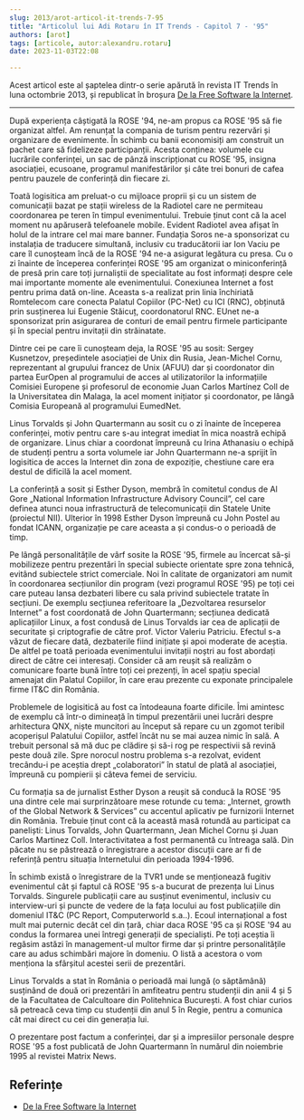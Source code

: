 ```yaml
---
slug: 2013/arot-articol-it-trends-7-95
title: "Articolul lui Adi Rotaru în IT Trends - Capitol 7 - '95"
authors: [arot]
tags: [articole, autor:alexandru.rotaru]
date: 2023-11-03T22:08

---
```


Acest articol este al șaptelea dintr-o serie apărută în revista IT Trends
în luna octombrie 2013, și republicat în broșura
[De la Free Software la Internet](https://cronica-it.github.io/arhiva/assets/2013/arot-brosura-a5-tipar.pdf).

<!-- truncate -->

---

După experiența câștigată la ROSE '94, ne-am propus ca ROSE '95 să fie
organizat altfel. Am renunțat la compania de turism pentru rezervări și organizare de evenimente. În schimb cu banii economisiți am construit un pachet care să fidelizeze participanții. Acesta conținea: volumele cu lucrările conferinței, un sac de pânză inscripționat cu ROSE
'95, insigna asociației, ecusoane, programul manifestărilor și câte
trei bonuri de cafea pentru pauzele de conferință din fiecare zi.

Toatã logisitica am preluat-o cu mijloace proprii și cu un sistem de comunicații bazat pe stații wireless de la Radiotel care ne permiteau coordonarea pe teren în timpul evenimentului. Trebuie ținut cont că la acel moment nu apăruseră telefoanele
mobile. Evident Radiotel avea afișat în holul de la intrare cel mai mare banner. Fundația Soros ne-a sponsorizat cu instalația de traducere simultană, inclusiv cu traducătorii iar Ion Vaciu pe care îl cunoșteam încă de la ROSE '94 ne-a asigurat legătura cu presa.
Cu o zi înainte de începerea conferinței ROSE '95 am organizat o miniconferință de presă prin care toți jurnaliștii de specialitate au fost informați despre cele mai importante momente ale evenimentului. Conexiunea Internet a fost pentru prima dată on-line. Aceasta s-a realizat prin linia închiriată Romtelecom
care conecta Palatul Copiilor (PC-Net) cu ICI (RNC), obținută prin susținerea lui Eugenie Stăicuț, coordonatorul RNC. EUnet ne-a sponsorizat prin asigurarea de conturi de email pentru firmele participante și în special pentru invitații din străinatate.

Dintre cei pe care îi cunoșteam deja, la ROSE '95 au sosit: Sergey Kusnetzov, președintele asociației de Unix din Rusia, Jean-Michel Cornu, reprezentant al grupului francez de Unix (AFUU) dar și coordonator din partea EurOpen al programului de acces al utilizatorilor la informațiile Comisiei Europene și profesorul de economie Juan Carlos Martínez Coll de la Universitatea din Malaga, la acel moment inițiator și coordonator, pe lângă Comisia Europeană al programului EumedNet.

Linus Torvalds și John Quartermann au sosit cu o zi înainte de începerea conferinței, motiv pentru care s-au integrat imediat în
mica noastră echipă de organizare. Linus chiar a coordonat împreună cu Irina Athanasiu o echipă de studenți pentru a sorta volumele iar John Quartermann ne-a sprijit în logisitica de acces la Internet din zona de expoziție, chestiune care era destul de dificilă la acel moment.

La conferință a sosit și Esther Dyson, membră în comitetul condus de Al Gore „National Information Infrastructure Advisory Council”, cel care definea atunci noua infrastructură de telecomunicații din Statele Unite (proiectul NII). Ulterior în 1998 Esther Dyson împreună cu John Postel au fondat ICANN, organizație pe care aceasta a și condus-o o perioadă de timp.

Pe lângă personalitățile de vârf sosite la ROSE '95, firmele au încercat să-și mobilizeze pentru prezentări în special subiecte orientate spre zona tehnică, evitând subiectele strict comerciale. Noi în calitate de organizatori am numit în coordonarea secțiunilor din program (vezi programul
ROSE '95) pe toți cei care puteau lansa dezbateri libere cu sala privind subiectele tratate în secțiuni. De exemplu secțiunea referitoare la „Dezvoltarea resurselor Internet” a fost coordonată de John Quartermann; secțiunea dedicată aplicațiilor Linux, a fost condusă de Linus Torvalds iar cea de aplicații de securitate și criptografie de către prof. Victor Valeriu Patriciu. Efectul s-a văzut de fiecare dată, dezbaterile fiind inițiate și apoi moderate de aceștia. De altfel pe toată perioada evenimentului invitații noștri au fost abordați direct de către cei interesați. Consider că am reușit să realizăm o comunicare foarte bună între toți cei prezenți, în acel spațiu special amenajat din Palatul Copiilor, în care erau prezente cu exponate principalele firme IT&C din România.

Problemele de logisitică au fost ca întodeauna foarte dificile. Îmi amintesc de exemplu că într-o dimineață în timpul prezentării unei lucrări despre arhitectura QNX, niște muncitori au început să repare cu un zgomot teribil acoperișul Palatului Copiilor, astfel încât nu se mai auzea nimic în sală. A trebuit personal să mă duc pe clădire și să-i rog pe respectivii să revină peste două zile. Spre norocul nostru problema s-a rezolvat, evident trecându-i pe aceștia drept „colaboratori” în statul de plată al asociației, împreună cu pompierii și câteva femei de serviciu.

Cu formația sa de jurnalist Esther Dyson a reușit să conducă la ROSE '95 una dintre cele mai surprinzătoare mese rotunde cu tema: „Internet, growth of the Global
Network & Services” cu accentul aplicativ pe furnizorii Internet din România. Trebuie ținut cont că la această masă rotundă au participat ca paneliști: Linus Torvalds, John Quartermann, Jean Michel Cornu și Juan Carlos Martinez Coll. Interactivitatea a fost permanentă cu întreaga sală. Din păcate nu se păstrează o înregistrare a acestor discuții care ar fi de referință pentru situația Internetului din perioada 1994-1996.

În schimb există o înregistrare de la TVR1 unde se menționează fugitiv evenimentul cât și faptul că ROSE '95 s-a bucurat de prezența lui Linus Torvalds. Singurele publicații care au susținut evenimentul, inclusiv cu interview-uri și puncte de vedere de la fața locului au fost publicațiile din domeniul IT&C (PC Report, Computerworld s.a..). Ecoul internațional a fost mult mai puternic decât cel din țară, chiar daca ROSE '95 ca și ROSE '94 au condus la formarea unei întregi generații de specialiști. Pe toți aceștia îi regăsim astăzi în management-ul multor firme dar și printre personalitățile care au adus schimbări majore în domeniu. O listă a acestora o vom menționa la sfârșitul acestei serii de prezentări.

Linus Torvalds a stat în România o perioadă mai lungă (o săptămână) susținând de două ori prezentări în amfiteatru pentru studenții din anii 4 și 5 de la Facultatea de Calcultoare din Politehnica București. A fost chiar curios să petreacă ceva timp cu studenții din anul 5 în Regie, pentru a comunica cât mai direct cu cei din generația lui.

O prezentare post factum a conferinței, dar și a impresiilor personale despre ROSE '95 a fost publicată de John Quartermann în numărul din noiembrie 1995 al revistei Matrix News.

## Referințe

- [De la Free Software la Internet](https://cronica-it.github.io/arhiva/assets/2013/arot-brosura-a5-tipar.pdf)
